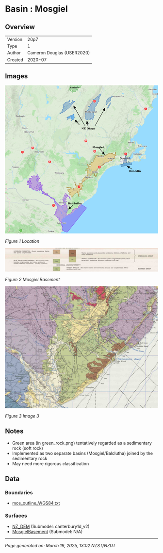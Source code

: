 # Basin : Mosgiel

## Overview
|         |                     |
|---------|---------------------|
| Version | 20p7           |
| Type    | 1        |
| Author  | Cameron Douglas (USER2020)            |
| Created | 2020-07           |


## Images
![](../images/basins/SI_se.png)

*Figure 1 Location*

![](../images/basins/green_class.png)

*Figure 2 Mosgiel Basement*

![](../images/basins/green_rock.png)

*Figure 3 Image 3*


## Notes
- Green area (in green_rock.png) tentatively regarded as a sedimentary rock (soft rock)
- Implemented as two separate basins (Mosgiel/Balclutha) joined by the sedimentary rock
- May need more rigorous classification

## Data
### Boundaries
- [mos_outline_WGS84.txt](https://github.com/ucgmsim/Velocity-Model/tree/main/Data/USER20_BASINS/mos_outline_WGS84.txt)

### Surfaces
- [NZ_DEM](https://github.com/ucgmsim/Velocity-Model/tree/main/Data/DEM/NZ_DEM_HD.in) (Submodel: canterbury1d_v2)
- [MosgielBasement](https://github.com/ucgmsim/Velocity-Model/tree/main/Data/USER20_BASINS/mos_proj_WGS84.in) (Submodel: N/A)

---
*Page generated on: March 19, 2025, 13:02 NZST/NZDT*
